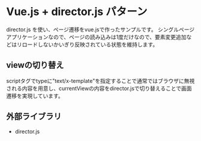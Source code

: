 Vue.js + director.js パターン
===================================

director.js を使い、ページ遷移をvue.jsで作ったサンプルです。
シングルページアプリケーションなので、ページの読み込みは1度だけなので、要素変更追加などはリロードしないかいぎり反映されている状態を維持します。

## viewの切り替え

scriptタグでtypeに"text/x-template"を指定することで通常ではブラウザに無視される内容を用意し、currentViewの内容をdirector.jsで切り替えることで画面遷移を実現しています。


## 外部ライブラリ

* director.js